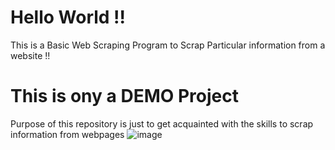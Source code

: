 # Hello World !! 
This is a Basic Web Scraping Program to Scrap Particular information from a website !!
# This is ony a DEMO Project
Purpose of this repository is just to get acquainted with the skills to scrap information from webpages 
![image](https://user-images.githubusercontent.com/60313820/216535910-171a0af4-c09f-4a59-a8cd-88cd1d531aa2.png)

